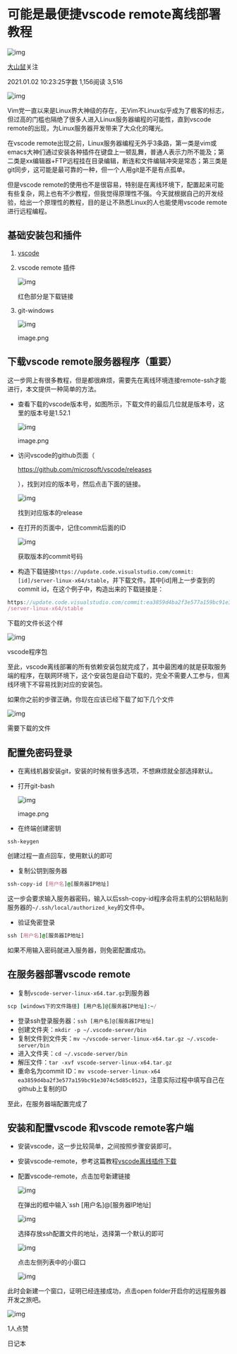 # 可能是最便捷vscode remote离线部署教程

![img](https://upload.jianshu.io/users/upload_avatars/30068/6b924815-19c4-4561-86ca-d82d34474736.jpg?imageMogr2/auto-orient/strip|imageView2/1/w/96/h/96/format/webp)

[大山鼠](https://www.jianshu.com/u/432092fa4c92)关注

2021.01.02 10:23:25字数 1,156阅读 3,516



![img](https://upload-images.jianshu.io/upload_images/30068-23975a3314fb11d9.png?imageMogr2/auto-orient/strip|imageView2/2/w/750/format/webp)

Vim党一直以来是Linux界大神级的存在，无Vim不Linux似乎成为了极客的标志，但过高的门槛也隔绝了很多人进入Linux服务器编程的可能性，直到vscode remote的出现，为Linux服务器开发带来了大众化的曙光。

在vscode remote出现之前，Linux服务器编程无外乎3条路，第一类是vim或emacs大神们通过安装各种插件在键盘上一顿乱舞，普通人表示力所不能及；第二类是xx编辑器+FTP远程挂在目录编辑，断连和文件编辑冲突是常态；第三类是git同步，这可能是最可靠的一种，但一个人用git是不是有点孤单。

但是vscode remote的使用也不是很容易，特别是在离线环境下，配置起来可能有些复杂，网上也有不少教程，但我觉得原理性不强。今天就根据自己的开发经验，给出一个原理性的教程，目的是让不熟悉Linux的人也能使用vscode remote进行远程编程。

## 基础安装包和插件

1. [vscode](https://links.jianshu.com/go?to=https%3A%2F%2Fcode.visualstudio.com%2Fdownload)

2. vscode remote 插件

   

   ![img](https://upload-images.jianshu.io/upload_images/30068-4521f4b2ab3605f7.png?imageMogr2/auto-orient/strip|imageView2/2/w/1200/format/webp)

   红色部分是下载链接

3. git-windows

   

   ![img](https://upload-images.jianshu.io/upload_images/30068-a7c10a6c2c4cf826.png?imageMogr2/auto-orient/strip|imageView2/2/w/868/format/webp)

   image.png

## 下载vscode remote服务器程序（重要）

这一步网上有很多教程，但是都很麻烦，需要先在离线环境连接remote-ssh才能进行，本文提供一种简单的方法。

- 查看下载的vscode版本号，如图所示，下载文件的最后几位就是版本号，这里的版本号是1.52.1

  

  ![img](https://upload-images.jianshu.io/upload_images/30068-2cb1d6a724013bc9.png?imageMogr2/auto-orient/strip|imageView2/2/w/726/format/webp)

  image.png

- 访问vscode的github页面（

  https://github.com/microsoft/vscode/releases

  ），找到对应的版本号，然后点击下面的链接。

  

  ![img](https://upload-images.jianshu.io/upload_images/30068-54d799aebc37dada.png?imageMogr2/auto-orient/strip|imageView2/2/w/931/format/webp)

  找到对应版本的release

- 在打开的页面中，记住commit后面的ID

  

  ![img](https://upload-images.jianshu.io/upload_images/30068-ae4d00fcccca92f3.png?imageMogr2/auto-orient/strip|imageView2/2/w/1200/format/webp)

  获取版本的commit号码

- 构造下载链接`https://update.code.visualstudio.com/commit:[id]/server-linux-x64/stable`，并下载文件。其中[id]用上一步查到的commit id，在这个例子中，构造出来的下载链接是：

```jsx
https://update.code.visualstudio.com/commit:ea3859d4ba2f3e577a159bc91e3074c5d85c0523
/server-linux-x64/stable
```

下载的文件长这个样



![img](https://upload-images.jianshu.io/upload_images/30068-b5359970caacf669.png?imageMogr2/auto-orient/strip|imageView2/2/w/270/format/webp)

vscode程序包

至此，vscode离线部署的所有依赖安装包就完成了，其中最困难的就是获取服务端的程序，在联网环境下，这个安装包是自动下载的，完全不需要人工参与，但离线环境下不容易找到对应的安装包。

如果你之前的步骤正确，你现在应该已经下载了如下几个文件



![img](https://upload-images.jianshu.io/upload_images/30068-593648b316e5a9b7.png?imageMogr2/auto-orient/strip|imageView2/2/w/371/format/webp)

需要下载的文件

## 配置免密码登录

- 在离线机器安装git，安装的时候有很多选项，不想麻烦就全部选择默认。

- 打开git-bash

  

  ![img](https://upload-images.jianshu.io/upload_images/30068-25aec4d5ebe54072.png?imageMogr2/auto-orient/strip|imageView2/2/w/198/format/webp)

  image.png

- 在终端创建密钥

```undefined
ssh-keygen
```

创建过程一直点回车，使用默认的即可

- 复制公钥到服务器

```css
ssh-copy-id [用户名]@[服务器IP地址]
```

这一步会要求输入服务器密码，输入以后ssh-copy-id程序会将主机的公钥粘贴到服务器的`~/.ssh/local/authorized_key`的文件中。

- 验证免密登录

```css
ssh [用户名]@[服务器IP地址]
```

如果不用输入密码就进入服务器，则免密配置成功。

## 在服务器部署vscode remote

- 复制`vscode-server-linux-x64.tar.gz`到服务器

```ruby
scp [windows下的文件路径] [用户名]@[服务器IP地址]:~/
```

- 登录ssh登录服务器：`ssh [用户名]@[服务器IP地址]`
- 创建文件夹：`mkdir -p ~/.vscode-server/bin`
- 复制文件到文件夹：`mv ~/vscode-server-linux-x64.tar.gz ~/.vscode-server/bin`
- 进入文件夹：`cd ~/.vscode-server/bin`
- 解压文件：`tar -xvf vscode-server-linux-x64.tar.gz`
- 重命名为commit ID：`mv vscode-server-linux-x64 ea3859d4ba2f3e577a159bc91e3074c5d85c0523`，注意实际过程中填写自己在github上复制的ID

至此，在服务器端配置完成了

## 安装和配置vscode 和vscode remote客户端

- 安装vscode，这一步比较简单，之间按照步骤安装即可。

- 安装vscode-remote，参考这篇教程[vscode离线插件下载](https://www.jianshu.com/p/26b707966440)

- 配置vscode-remote，点击加号新建链接

  

  ![img](https://upload-images.jianshu.io/upload_images/30068-715c747f9d36d453.png?imageMogr2/auto-orient/strip|imageView2/2/w/394/format/webp)

  在弹出的框中输入`ssh [用户名]@[服务器IP地址]

  

  ![img](https://upload-images.jianshu.io/upload_images/30068-d8b82a721c990e23.png?imageMogr2/auto-orient/strip|imageView2/2/w/762/format/webp)

  选择存放ssh配置文件的地址，选择第一个默认的即可

  

  ![img](https://upload-images.jianshu.io/upload_images/30068-58bfb56ab6f4942f.png?imageMogr2/auto-orient/strip|imageView2/2/w/768/format/webp)

  点击左侧列表中的小窗口

  

  ![img](https://upload-images.jianshu.io/upload_images/30068-ca391ff982dbc9ba.png?imageMogr2/auto-orient/strip|imageView2/2/w/336/format/webp)

此时会新建一个窗口，证明已经连接成功，点击open folder开启你的远程服务器开发之旅吧。



![img](https://upload-images.jianshu.io/upload_images/30068-bff45dd291780444.png?imageMogr2/auto-orient/strip|imageView2/2/w/498/format/webp)



1人点赞

日记本